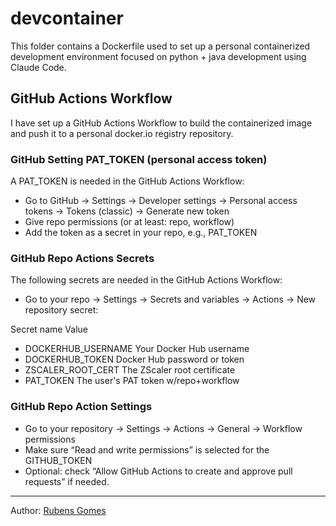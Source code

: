 # devcontainer

This folder contains a Dockerfile used to set up a personal
containerized development environment focused on python + java development
using Claude Code.

## GitHub Actions Workflow

I have set up a GitHub Actions Workflow to build the containerized image and
push it to a personal docker.io registry repository.

### GitHub Setting PAT_TOKEN (personal access token)

A PAT_TOKEN is needed in the GitHub Actions Workflow:

- Go to GitHub → Settings → Developer settings → Personal access tokens → Tokens (classic) → Generate new token
- Give repo permissions (or at least: repo, workflow)
- Add the token as a secret in your repo, e.g., PAT_TOKEN

### GitHub Repo Actions Secrets

The following secrets are needed in the GitHub Actions Workflow:

- Go to your repo → Settings → Secrets and variables → 
Actions → New repository secret:

Secret name                    Value

- DOCKERHUB_USERNAME             Your Docker Hub username
- DOCKERHUB_TOKEN                Docker Hub password or token
- ZSCALER_ROOT_CERT              The ZScaler root certificate
- PAT_TOKEN                      The user's PAT token w/repo+workflow

### GitHub Repo Action Settings

- Go to your repository → Settings → Actions → General → Workflow permissions
- Make sure “Read and write permissions” is selected for the GITHUB_TOKEN
- Optional: check “Allow GitHub Actions to create and approve pull requests” if needed.


---
Author:  [Rubens Gomes](https://rubensgomes.com/)

